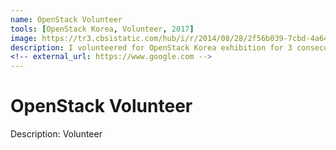 ```yaml
---
name: OpenStack Volunteer
tools: [OpenStack Korea, Volunteer, 2017]
image: https://tr3.cbsistatic.com/hub/i/r/2014/08/28/2f56b039-7cbd-4a64-8566-9e2dc1182f89/resize/1200x/062b8ba3bc605f641fdd9f1d92f60b0f/openstack-cloud-software-logo-082814.png
description: I volunteered for OpenStack Korea exhibition for 3 consecutive years; 2017, 2018 and 2019
<!-- external_url: https://www.google.com -->
---
```


# OpenStack Volunteer

Description: Volunteer
